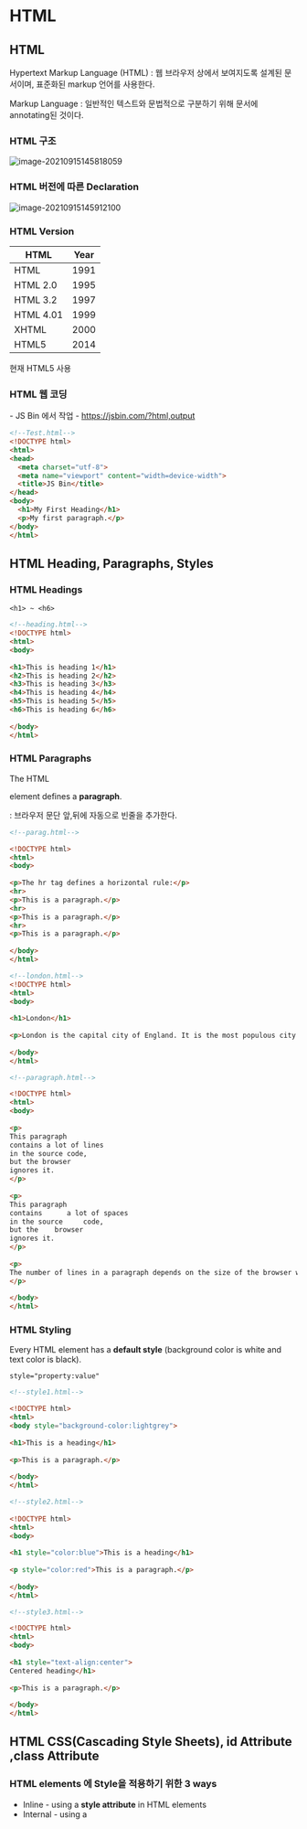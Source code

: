 # HTML

## HTML

Hypertext Markup Language (HTML) : 웹 브라우저 상에서 보여지도록 설계된 문서이며, 표준화된 markup 언어를 사용한다.

Markup Language : 일반적인 텍스트와 문법적으로 구분하기 위해 문서에 annotating된 것이다.

### HTML 구조

![image-20210915145818059](html_0915.assets/image-20210915145818059.png)

### HTML 버전에 따른 Declaration

![image-20210915145912100](html_0915.assets/image-20210915145912100.png)



### HTML Version

| HTML      | Year |
| --------- | ---- |
| HTML      | 1991 |
| HTML 2.0  | 1995 |
| HTML 3.2  | 1997 |
| HTML 4.01 | 1999 |
| XHTML     | 2000 |
| HTML5     | 2014 |

현재 HTML5 사용

### HTML 웹 코딩

\- JS Bin 에서 작업
\- https://jsbin.com/?html,output

```html
<!--Test.html-->
<!DOCTYPE html>
<html>
<head>
  <meta charset="utf-8">
  <meta name="viewport" content="width=device-width">
  <title>JS Bin</title>
</head>
<body>
  <h1>My First Heading</h1>
  <p>My first paragraph.</p>
</body>
</html>
```



## HTML Heading,  Paragraphs, Styles

### HTML Headings

`<h1> ~ <h6>`

```html
<!--heading.html-->
<!DOCTYPE html>
<html>
<body>
 
<h1>This is heading 1</h1>
<h2>This is heading 2</h2>
<h3>This is heading 3</h3>
<h4>This is heading 4</h4>
<h5>This is heading 5</h5>
<h6>This is heading 6</h6>
 
</body>
</html>
```

### HTML Paragraphs

The HTML **<p>** element defines a **paragraph**.
**<p>**  : 브라우저 문단 앞,뒤에 자동으로 빈줄을 추가한다.

```html
<!--parag.html-->

<!DOCTYPE html>
<html>
<body>
 
<p>The hr tag defines a horizontal rule:</p>
<hr>
<p>This is a paragraph.</p>
<hr>
<p>This is a paragraph.</p>
<hr>
<p>This is a paragraph.</p>
 
</body>
</html>
```

```html
<!--london.html-->
<!DOCTYPE html>
<html>
<body>
 
<h1>London</h1>
 
<p>London is the capital city of England. It is the most populous city in the United Kingdom, with a metropolitan area of over 13 million inhabitants.</p>
 
</body>
</html>
```

```html
<!--paragraph.html-->

<!DOCTYPE html>
<html>
<body>
 
<p>
This paragraph
contains a lot of lines
in the source code,
but the browser 
ignores it.
</p>
 
<p>
This paragraph
contains      a lot of spaces
in the source     code,
but the    browser 
ignores it.
</p>
 
<p>
The number of lines in a paragraph depends on the size of the browser window. If you resize the browser window, the number of lines in this paragraph will change.
</p>
 
</body>
</html>

```



### HTML Styling

Every HTML element has a **default style** (background color is white and text color is black).

`style="property:value"`

```html
<!--style1.html-->

<!DOCTYPE html>
<html>
<body style="background-color:lightgrey">
 
<h1>This is a heading</h1>
 
<p>This is a paragraph.</p>
 
</body>
</html>
```

```html
<!--style2.html-->
 
<!DOCTYPE html>
<html>
<body>
 
<h1 style="color:blue">This is a heading</h1>
 
<p style="color:red">This is a paragraph.</p>
 
</body>
</html>
```

```html
<!--style3.html-->

<!DOCTYPE html>
<html>
<body>
 
<h1 style="text-align:center">
Centered heading</h1>
 
<p>This is a paragraph.</p>
 
</body>
</html>
```



## HTML CSS(Cascading Style Sheets), id Attribute ,class Attribute

### HTML  elements 에 Style을 적용하기 위한  3 ways

- Inline - using a **style attribute** in HTML elements
- Internal - using a **<style> element** in the HTML <head> section
- External - using one or more **external CSS files**

```html
<!--Inline Styling -->
<!DOCTYPE html>
<html>
<body>
 
<h1 style="color:blue">This is a Blue Heading</h1>
 
</body>
</html>
```

```html
<!--Internal Styling (Internal CSS)-->

<!DOCTYPE html>
<html>
 
<head>
<style>
  body {background-color:lightgrey}
  h1   {color:blue}
  p    {color:green}
</style>
</head>
 
<body>
<h1>This is a heading</h1>
<p>This is a paragraph.</p>
</body>
 
</html>
```

```html
<!--External Styling (External CSS)-->

<!DOCTYPE html>
<html>
<head>
<link rel="stylesheet" href="styles.css">
</head>
 
<body>
<h1>This is a heading</h1>
<p>This is a paragraph.</p>
</body>
 
</html>
```



### CSS Fonts

- font-size : px, pt, cm, % 등의 단위로 지정하거나, xx-small, x-small, medium, large, x-large, xx-large로 사용 가능
- medium default = 12pt = 10px = 13cm = 100%

```html
<!DOCTYPE html>
<html>
 
<head>
<style>
h1 {
    color:blue;
    font-family:verdana;
    font-size:300%;
 
}
p  {
    color:red;
    font-family:courier;
    font-size:160%;
}
</style>
</head>
 
<body>
<h1>This is a heading</h1>
<p>This is a paragraph.</p>
</body>
 
</html>
```



### id Attribute

JS-Bin 에서 file -> download -> web/html/ex01.html 저장

```html
<!--ex01.html-->
<!DOCTYPE html>
<html>
 
<head>
<style>
p#p01 {
    color: blue;
}
</style>
</head>
<body>
 
<p>This is a paragraph.</p>
<p>This is a paragraph.</p>
<p>This is a paragraph.</p>
<p id="p01">I am different.</p>
 
</body>
</html>
```



### class Attribute

```html
<!--ex02.html-->

<!DOCTYPE html>
<html>
 
<head>
<style>
p.error {
    color:red;
}
</style>
</head>
<body>
 
<p>This is a paragraph.</p>
<p>This is a paragraph.</p>
<p class="error">I am different.</p>
<p>This is a paragraph.</p>
<p class="error">I am different too.</p>
 
</body>
</html>
```



### link, image

```html
<!--link.html-->
<!DOCTYPE html>
<html>
<head>
<style>
a:link {
    color:#000000;
    background-color:transparent;
    text-decoration:none;
}
a:visited {
    color:#000000;
    background-color:transparent;
    text-decoration:none;
}
a:hover {
    color:#ff0000;
    background-color:transparent;
    text-decoration:underline;
}
a:active {
    color:#ff0000;
    background-color:transparent;
    text-decoration:underline;
}
</style>
</head>
 
<body>
 
<p>You can change the default colors of links</p>
 
<a href="ex01.html" target="_blank">HTML Images</a> 
 
</body>
</html>
```

\- 결과

![image-20210915212223261](html_0915.assets/image-20210915212223261.png)

![image-20210915212347074](html_0915.assets/image-20210915212347074.png)

마우스를 올리면 다음과 같이 link에 대한 style이 보인다.

```html
<!--image.html-->

<!DOCTYPE html>
<html>
<body>
 
<h2>Spectacular Mountains</h2>
<img src="pic_mountain.jpg" alt="Mountain View" style="width:304px;height:228px">
 
</body>
</html>
```



## HTML 테이블



### HTML Table Tags

![image-20210915212659770](html_0915.assets/image-20210915212659770.png)

### <table>의 테두리 속성 적용

![image-20210915212939975](html_0915.assets/image-20210915212939975.png)







((비번은 tim / ~ [10]CSS overflow))



-- ??

```java
public class Constant {
    public static final String driver="oracle.jdbc.driver.OracleDriver";
    public static final String url="jdbc:oracle:thin:@127.0.0.1:1521:XE";
    public static final String user="user1234";
    public static final String passwd="1234";
}
```



